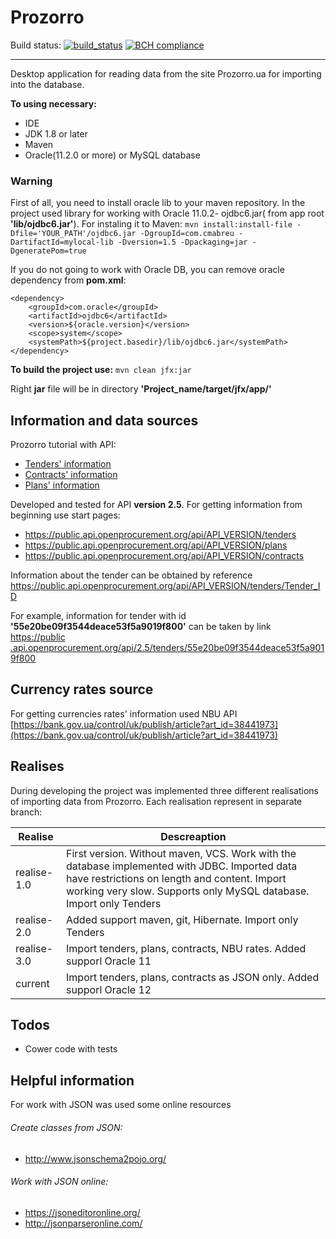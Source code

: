 # Prozorro
Build status: [![build_status](https://travis-ci.com/AnGo84/Prozorro.svg?branch=master)](https://travis-ci.com/AnGo84/Prozorro.svg) [![BCH compliance](https://bettercodehub.com/edge/badge/AnGo84/Prozorro?branch=master)](https://bettercodehub.com/)
- - -
Desktop application for reading data from the site Prozorro.ua for importing into the database.

**To using necessary:**

- IDE
- JDK 1.8 or later
- Maven
- Oracle(11.2.0 or more) or MySQL database

### Warning
First of all, you need to install oracle lib to your maven repository.
In the project used library for working with Oracle 11.0.2- ojdbc6.jar( from app root **'lib/ojdbc6.jar'**).
For instaling it to Maven:
`mvn install:install-file -Dfile='YOUR_PATH'/ojdbc6.jar -DgroupId=com.cmabreu -DartifactId=mylocal-lib -Dversion=1.5 -Dpackaging=jar -DgeneratePom=true`

If you do not going to work with Oracle DB, you can remove oracle dependency from **pom.xml**:
```
<dependency>
    <groupId>com.oracle</groupId>
    <artifactId>ojdbc6</artifactId>
    <version>${oracle.version}</version>
    <scope>system</scope>
    <systemPath>${project.basedir}/lib/ojdbc6.jar</systemPath>
</dependency>
```

**To build the project use:**
`mvn clean jfx:jar`

Right **jar** file will be in directory **'Project_name/target/jfx/app/'**

## Information and data sources

Prozorro tutorial with API:

- [Tenders' information](http://api-docs.openprocurement.org/uk_UA/latest/standard/index.html)
- [Contracts' information](http://contracting.api-docs.openprocurement.org/uk/latest/tutorial.html)
- [Plans' information](http://planning.api-docs.openprocurement.org/uk/latest/standard/contract.html)

Developed and tested for API **version 2.5**.
For getting information from beginning use start pages:
- https://public.api.openprocurement.org/api/API_VERSION/tenders
- https://public.api.openprocurement.org/api/API_VERSION/plans
- https://public.api.openprocurement.org/api/API_VERSION/contracts

Information about the tender can be obtained by reference https://public.api.openprocurement.org/api/API_VERSION/tenders/Tender_ID

For example, information for tender with id **'55e20be09f3544deace53f5a9019f800'** can be taken by link [https://public
.api.openprocurement.org/api/2.5/tenders/55e20be09f3544deace53f5a9019f800](https://public.api.openprocurement.org/api/2.5/tenders/55e20be09f3544deace53f5a9019f800)

## Currency rates source

For getting currencies rates' information used NBU API [https://bank.gov.ua/control/uk/publish/article?art_id=38441973](https://bank.gov.ua/control/uk/publish/article?art_id=38441973)

## Realises

During developing the project was implemented three different realisations of importing data from Prozorro. Each realisation represent in separate branch:

|  Realise    | Descreaption |
| ----------- | ------ |
| realise-1.0 | First version. Without maven, VCS. Work with the database implemented  with JDBC. Imported                   data have restrictions on length and content. Import working very slow. Supports only MySQL                 database. Import only Tenders|
| realise-2.0 | Added support maven, git, Hibernate. Import only Tenders |
| realise-3.0 | Import  tenders, plans, contracts, NBU rates. Added supporl Oracle 11|
|  current    | Import  tenders, plans, contracts as JSON only. Added supporl Oracle 12|

## Todos

 - Cower code with tests

## Helpful information
For work with JSON was used some online resources

###### Create classes from JSON:
- http://www.jsonschema2pojo.org/

###### Work with JSON online:
- https://jsoneditoronline.org/
- http://jsonparseronline.com/
